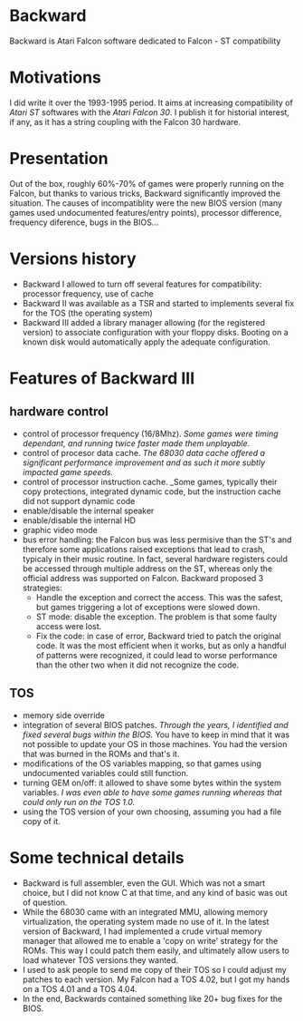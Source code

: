 # Backward
Backward is Atari Falcon software dedicated to Falcon - ST compatibility

# Motivations
I did write it over the 1993-1995 period. It aims at increasing compatibility of *Atari ST* softwares with the *Atari Falcon 30*.
I publish it for historial interest, if any, as it has a string coupling with the Falcon 30 hardware.

# Presentation
Out of the box, roughly 60%-70% of games were properly running on the Falcon, but thanks to various tricks, Backward
significantly improved the situation. The causes of incompatiblity were the new BIOS version (many games used
undocumented features/entry points), processor difference, frequency diference, bugs in the BIOS...

# Versions history
* Backward I allowed to turn off several features for compatibility: processor frequency, use of cache
* Backward II was available as a TSR and started to implements several fix for the TOS (the operating system)
* Backward III added a library manager allowing (for the registered version) to associate configuration with your floppy disks.
Booting on a known disk would automatically apply the adequate configuration.

# Features of Backward III
## hardware control
* control of processor frequency (16/8Mhz). _Some games were timing dependant, and running twice faster made them unplayable._
* control of procesor data cache. _The 68030 data cache offered a significant performance improvement and as such it more subtly 
impacted game speeds._
* control of processor instruction cache. _Some games, typically their copy protections, integrated dynamic code, but
the instruction cache did not support dynamic code
* enable/disable the internal speaker
* enable/disable the internal HD
* graphic video mode
* bus error handling: the Falcon bus was less permisive than the ST's and therefore some applications raised
exceptions that lead to crash, typicaly in their music routine. In fact, several hardware registers could be accessed
through multiple address on the ST, whereas only the official address was supported on Falcon. Backward proposed 3 strategies:
  * Handle the exception and correct the access. This was the safest, but games triggering a lot of exceptions
  were slowed down.
  * ST mode: disable the exception. The problem is that some faulty access were lost.
  * Fix the code: in case of error, Backward tried to patch the original code. It was the most efficient when it works,
  but as only a handful of patterns were recognized, it could lead to worse performance than the other two when it did not
  recognize the code.

## TOS
* memory side override
* integration of several BIOS patches. _Through the years, I identified and fixed several bugs within the BIOS._ You have to keep in mind that it was not possible to update your OS in those machines. You had the version that was burned in the ROMs and that's it.
* modifications of the OS variables mapping, so that games using undocumented variables could still function.
* turning GEM on/off: it allowed to shave some bytes within the system variables. _I was even able to have some games running whereas that could only run on the TOS 1.0._
* using the TOS version of your own choosing, assuming you had a file copy of it.


# Some technical details
* Backward is full assembler, even the GUI. Which was not a smart choice, but I did not know C at that time, and any kind of basic was out of question.
* While the 68030 came with an integrated MMU, allowing memory virtualization, the operating system made no use of it. In the latest version of Backward, I had implemented a crude virtual memory manager that allowed me to enable a 'copy on write' strategy for the ROMs. This way I could patch them easily, and ultimately allow users to load whatever TOS versions they wanted.
* I used to ask people to send me copy of their TOS so I could adjust my patches to each version. My Falcon had a TOS 4.02, but I got my hands on a TOS 4.01 and a TOS 4.04.
* In the end, Backwards contained something like 20+ bug fixes for the BIOS.

